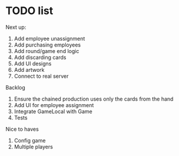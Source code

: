 # TODO list

Next up:

1. Add employee unassignment
1. Add purchasing employees
1. Add round/game end logic
1. Add discarding cards
1. Add UI designs
1. Add artwork
1. Connect to real server

Backlog

1. Ensure the chained production uses only the cards from the hand
1. Add UI for employee assignment
1. Integrate GameLocal with Game
1. Tests

Nice to haves

1. Config game
1. Multiple players
